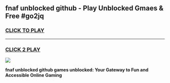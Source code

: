 
## fnaf unblocked github - Play Unblocked Gmaes & Free #go2jq
<h3>
<a href="https://news.freeplayer.one?title=fnaf_unblocked_github&ref=26F">CLICK TO PLAY</a></h3>
<hr>

<h3>
<a href="https://news.freeplayer.one?title=fnaf_unblocked_github&ref=26F">CLICK 2 PLAY</a>
  
</h3>

<a href="https://news.freeplayer.one?title=fnaf_unblocked_github&ref=26F/"><img src="https://clearcache.store/games.png"></a>


**fnaf unblocked github games unblocked: Your Gateway to Fun and Accessible Online Gaming**
